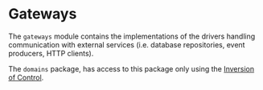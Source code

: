 # Gateways

The `gateways` module contains the implementations of the drivers
handling communication with external services (i.e. database repositories,
event producers, HTTP clients).

The `domains` package, has access to this package only using the
[Inversion of Control](../inversion-of-control.md).
